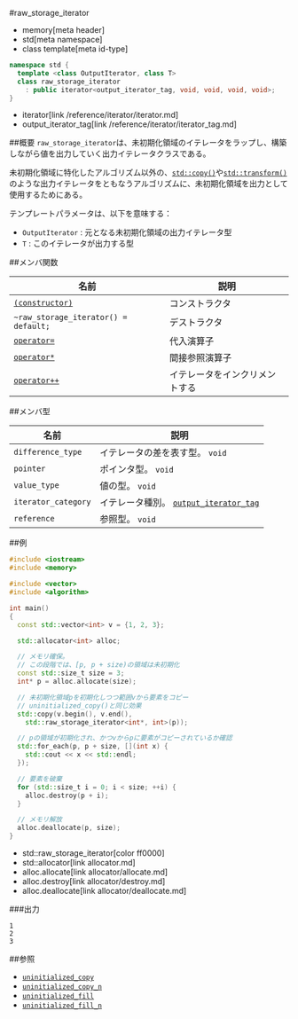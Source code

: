 #raw_storage_iterator
* memory[meta header]
* std[meta namespace]
* class template[meta id-type]

```cpp
namespace std {
  template <class OutputIterator, class T>
  class raw_storage_iterator
    : public iterator<output_iterator_tag, void, void, void, void>;
}
```
* iterator[link /reference/iterator/iterator.md]
* output_iterator_tag[link /reference/iterator/iterator_tag.md]

##概要
`raw_storage_iterator`は、未初期化領域のイテレータをラップし、構築しながら値を出力していく出力イテレータクラスである。

未初期化領域に特化したアルゴリズム以外の、[`std::copy()`](/reference/algorithm/copy.md)や[`std::transform()`](/reference/algorithm/transform.md)のような出力イテレータをともなうアルゴリズムに、未初期化領域を出力として使用するためにある。


テンプレートパラメータは、以下を意味する：

- `OutputIterator` : 元となる未初期化領域の出力イテレータ型
- `T` : このイテレータが出力する型


##メンバ関数

| 名前 | 説明 |
|--------------------------------------|-------------------------------|
| [`(constructor)`](raw_storage_iterator/op_constructor.md) | コンストラクタ |
| `~raw_storage_iterator() = default;` | デストラクタ |
| [`operator=`](raw_storage_iterator/op_assign.md)     | 代入演算子 |
| [`operator*`](raw_storage_iterator/op_deref.md)      | 間接参照演算子 |
| [`operator++`](raw_storage_iterator/op_increment.md) | イテレータをインクリメントする |


##メンバ型

| 名前 | 説明 |
|---------------------|--------------------------------------------------------------|
| `difference_type`   | イテレータの差を表す型。 `void` |
| `pointer`           | ポインタ型。 `void` |
| `value_type`        | 値の型。 `void` |
| `iterator_category` | イテレータ種別。 [`output_iterator_tag`](/reference/iterator/iterator_tag.md) |
| `reference`         | 参照型。 `void` |


##例
```cpp
#include <iostream>
#include <memory>

#include <vector>
#include <algorithm>

int main()
{
  const std::vector<int> v = {1, 2, 3};

  std::allocator<int> alloc;

  // メモリ確保。
  // この段階では、[p, p + size)の領域は未初期化
  const std::size_t size = 3;
  int* p = alloc.allocate(size);

  // 未初期化領域pを初期化しつつ範囲vから要素をコピー
  // uninitialized_copy()と同じ効果
  std::copy(v.begin(), v.end(),
    std::raw_storage_iterator<int*, int>(p));

  // pの領域が初期化され、かつvからpに要素がコピーされているか確認
  std::for_each(p, p + size, [](int x) {
    std::cout << x << std::endl;
  });

  // 要素を破棄
  for (std::size_t i = 0; i < size; ++i) {
    alloc.destroy(p + i);
  }

  // メモリ解放
  alloc.deallocate(p, size);
}
```
* std::raw_storage_iterator[color ff0000]
* std::allocator[link allocator.md]
* alloc.allocate[link allocator/allocate.md]
* alloc.destroy[link allocator/destroy.md]
* alloc.deallocate[link allocator/deallocate.md]

###出力
```
1
2
3
```

##参照
- [`uninitialized_copy`](uninitialized_copy.md)
- [`uninitialized_copy_n`](uninitialized_copy_n.md)
- [`uninitialized_fill`](uninitialized_fill.md)
- [`uninitialized_fill_n`](uninitialized_fill_n.md)


